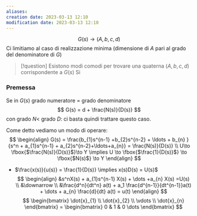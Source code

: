 ```yaml
---
aliases: 
creation date: 2023-03-13 12:10
modification date: 2023-03-13 12:10
---
```

$$
G(s) \to (A,b,c,d)
$$
Ci limitiamo al caso di realizzazione minima (dimensione di $A$ pari al grado del denominatore di $G$)

>[!question] Esistono modi comodi per trovare una quaterna $(A,b,c,d)$ corrispondente a $G(s)$
>Si


### Premessa
Se in $G(s)$ grado numeratore = grado denominatore
$$
G(s) = d + \frac{N(s)}{D(s)}
$$
con grado $N <$ grado $D$: ci basta quindi trattare questo caso.

Come detto vediamo un modo di operare:
$$
\begin{align}
G(s) = \frac{b_{1}s^{n-1} +b_{2}s^{n-2} + \ldots + b_{n} }{s^n + a_{1}s^{n-1} + a_{2}s^{n-2}+\ldots+a_{n}} = \frac{N(s)}{D(s)} \\
 U\to \fbox{$\frac{N(s)}{D(s)}$}\to Y \implies U \to \fbox{$\frac{1}{D(s)}$} \to \fbox{$N(s)$} \to Y
\end{align}
$$

- $\frac{x(s)}{u(s)} = \frac{1}{D(s)} \implies x(s)D(s) = U(s)$
  $$
\begin{align}
&s^nX(s) + a_{1}s^{n-1} X(s)  + \dots +a_{n} X(s) =U(s) \\
&\downarrow \\
&\frac{d^n}{dt^n} a(t) + a_1 \frac{d^{n-1}}{dt^{n-1}}a(t)  + \dots + a_{n} \frac{d}{dt} a(t) = u(t)
\end{align}
$$ 
$$
\begin{bmatrix}
\dot{x}_{1} \\
\dot{x}_{2} \\
\vdots \\
\dot{x}_{n}
\end{bmatrix} = \begin{bmatrix}
0 & 1 & 0 \dots 
\end{bmatrix}
$$